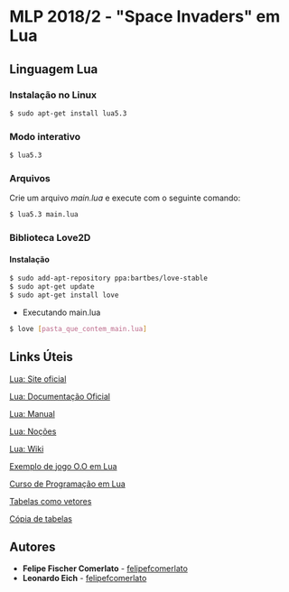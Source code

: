 # MLP 2018/2 - "Space Invaders" em Lua


## Linguagem Lua

### Instalação no Linux

```bash
$ sudo apt-get install lua5.3
```

### Modo interativo

```bash
$ lua5.3
```

### Arquivos

Crie um arquivo <i>main.lua</i> e execute com o seguinte comando:

```bash
$ lua5.3 main.lua
```

### Biblioteca Love2D

#### Instalação

```bash
$ sudo add-apt-repository ppa:bartbes/love-stable
$ sudo apt-get update
$ sudo apt-get install love
```

* Executando main.lua

```bash
$ love [pasta_que_contem_main.lua]
```

## Links Úteis

[Lua: Site oficial](https://www.lua.org/)

[Lua: Documentação Oficial](https://www.lua.org/docs.html)

[Lua: Manual](https://www.lua.org/manual/5.2/pt/manual.html#2.6%20%E2%80%93%20Co-rotinas)

[Lua: Noções](http://www.lua.org/doc/nocoes-3.1.pdf)

[Lua: Wiki](http://lua-users.org/wiki/)

[Exemplo de jogo O.O em Lua](https://www.youtube.com/watch?v=hByAXwpoCzs)

[Curso de Programação em Lua](https://www.youtube.com/watch?v=3BA_fK0yXrI)

[Tabelas como vetores](https://www.lua.org/pil/2.5.html)

[Cópia de tabelas](http://lua-users.org/wiki/CopyTable)

## Autores

* **Felipe Fischer Comerlato** - [felipefcomerlato](https://github.com/felipefcomerlato)
* **Leonardo Eich** - [felipefcomerlato](https://github.com/leonardoeich)
